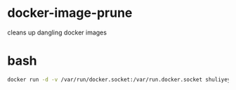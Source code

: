 # docker-image-prune
cleans up dangling docker images

# bash
```bash
docker run -d -v /var/run/docker.socket:/var/run.docker.socket shuliyey/docker-image-prune
```
